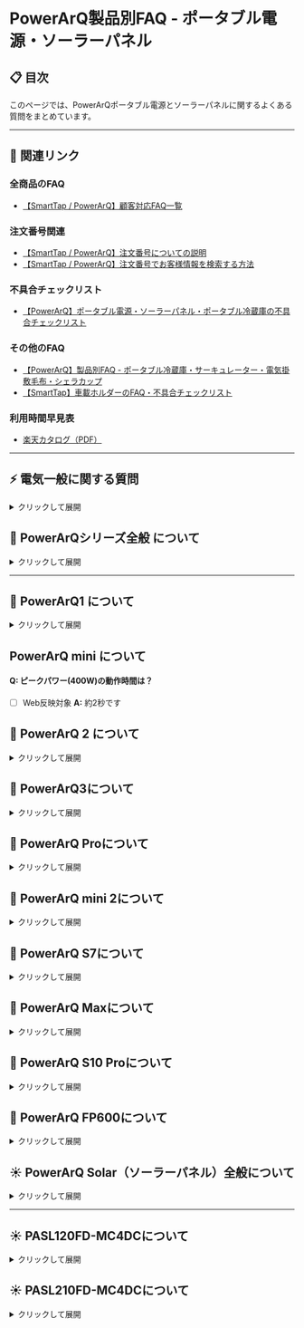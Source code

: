 # PowerArQ製品別FAQ - ポータブル電源・ソーラーパネル

## 📋 目次

このページでは、PowerArQポータブル電源とソーラーパネルに関するよくある質問をまとめています。

---

## 🔗 関連リンク

### 全商品のFAQ
- [【SmartTap / PowerArQ】顧客対応FAQ一覧](https://go.docbase.io/posts/1124345)

### 注文番号関連
- [【SmartTap / PowerArQ】注文番号についての説明](https://go.docbase.io/posts/2289424)
- [【SmartTap / PowerArQ】注文番号でお客様情報を検索する方法](https://go.docbase.io/posts/1930308)

### 不具合チェックリスト
- [【PowerArQ】ポータブル電源・ソーラーパネル・ポータブル冷蔵庫の不具合チェックリスト](https://go.docbase.io/posts/1457506)

### その他のFAQ
- [【PowerArQ】製品別FAQ - ポータブル冷蔵庫・サーキュレーター・電気掛敷毛布・シェラカップ](https://go.docbase.io/posts/2705590)
- [【SmartTap】車載ホルダーのFAQ・不具合チェックリスト](https://go.docbase.io/posts/2705677)

### 利用時間早見表
- [楽天カタログ（PDF）](https://www.rakuten.ne.jp/gold/kashima-tokeiten/powerarq_catalog_compression.pdf)

---
## ⚡ 電気一般に関する質問

<details>
<summary>クリックして展開</summary>

#### Q: ACとDCの意味は？何の略なの？
- [ ] Web反映対象
**A:** ACは**「Alternating Current」**の略で交流、DCは**「Direct Current」**の略で直流のことです。どちらも電流を指す言葉ですが、その流れ方に大きな違いがあります。交流は向きが周期的に変化する電流で、1秒間に変わる回数を周波数と呼んでいます。それに対して、直流は向きが一定でいくら時間が経っても変化しない電流です。家庭用のコンセントから流れる電気は交流で、乾電池やバッテリーから流れる電気は直流です。

#### Q: バッテリーセルフル電圧とは？
- [ ] Web反映対象
**A:** バッテリーセルの満充電時の電圧を指します。

#### Q: PSEマークはどうして本体についていないのか？
- [ ] Web反映対象
**A:** 本体にはPSEマークを表示する必要がないからです。ポータブル電源の定義は、「AC出力がある」バッテリーです。なので、小さい持ち運びできるモバイルバッテリーは本体にPSEが必要ですが「AC出力があるバッテリー=ポータブル電源」はPSEは本体に不要です。▼経済産業省のサイトに記載あります。【https://www.meti.go.jp/policy/consumer/seian/denan/mlb_faq.html】

#### Q: 公称電圧とは？
- [ ] Web反映対象
**A:** 電池を通常の状態で使用した場合の電圧を指します。

#### Q: PBCAボードのPBCAとは？
- [ ] Web反映対象
**A:** 「Printed Circuit Board Assembly」の略になります。

#### Q: インバーターとコンバーターの違いは？
- [ ] Web反映対象
**A:** インバータが直流を交流に変換するのに対して、コンバータは交流を直流に変換します。

#### Q: 50/60Hz対応って？
- [ ] Web反映対象
**A:** 接続機器が60Hz、50/60HZ対応機なら動作可能。50Hzのみに対応している機器は動作しません（古い機器の場合。最近の機器であれば性能は劣るが動作はするものもある）が、最近の家電は概ね50/60Hz対応機となっております。ACアダプタは50Hz/60Hz対応、50Hz地域でも充電可能。

#### Q: 50Hzと60Hzで消費電力に差は出ますか？
- [ ] Web反映対象
**A:** 同じ機器を使用した場合、50Hzのほうが若干消費電力が増える傾向にあります。例えば暖房機の場合50Hzだと1200Wのところ、60Hzだと1150Wになります。

#### Q: SDSとは？
- [x] Web反映対象
**A:** 安全データシートの意を指します。「Safty Data Sheet」の略語です。SDSには、化学品を安全に扱うための情報が記載されています。

#### Q: SDSとMSDSは別物？
- [x] Web反映対象
**A:** 平成24年6月から、MSDSは国際規格で用いられているSDSの呼称になりました。

#### Q: 逆流防止ダイオードとは？
- [ ] Web反映対象
**A:** 逆流防止回路とは 逆流防止回路とは出力端子電圧が入力端子電圧より高い場合に、出力端子から入力端子に向かって電流が流れ込むのを防止する保護回路です。

#### Q: 突入電力の発生しない機器はありますか？
- [x] Web反映対象
**A:** ニクロムヒーターなど一般に抵抗負荷と呼ばれているものは突入電力がありません（突入電力＝1倍）

#### Q: 消費電力300Wの製品は突入電力を考えると動作は難しいですか？
- [ ] Web反映対象
**A:** モーターやコンプレッサー、音響機器などは突入電力が多くある傾向にあるので、それ以外の機器だと突入電力が低いものがあるようです。

#### Q: DC、USB、ACを上限フル使用した場合の動作において問題が考えられるケースはありますか？
- [ ] Web反映対象
**A:** 想定内の行為です。合計300Wの使用にさえ気をつければ問題なく使用できると思います。また、上記でなおかつパススルー給電してる場合に至っても想定内です。

#### Q: 高度数千m級の山岳地帯でも正常動作可能ですか？
- [ ] Web反映対象
**A:** 気圧に対して特に動作条件はありませんが、宇宙空間などの真空状態では、ご使用は難しいと思います。

#### Q: 純正弦波のメリット・デメリットとは？
- [ ] Web反映対象
**A:** 矩形波では動作しない精密機器での使用が可能なことです。デメリットとしては、矩形波のポータブル電源よりも高価になる傾向があります。

#### Q: 製品テストを行なっているのに初期不良が起こるのはなぜ？
- [ ] Web反映対象
**A:** 電化製品のため、一定の割合で何らかの原因により不具合が発生する場合があります。例えば輸送中の振動などで、不具合が発生する場合もあります。

#### Q: 放電深度（DoD）とは？
- [ ] Web反映対象
**A:** 例えば容量1000mAhのバッテリーを700mAhで放電した場合、その放電深度は70％という事になります。鉛蓄電池の場合、放電深度が低い使用方法のほうが寿命が長いということがわかっています。

#### Q: BMSとは？
- [ ] Web反映対象
**A:** Battery Management Systemの略です。大まかにいうとバッテリーを適切に管理するシステムのことです。過電圧保護、セル劣化保護、過電流保護、低電圧保護、短絡保護、温度管理などの制御を行う仕組みのことを指します。

#### Q: 通常パワー、ピークパワー、過負荷保護の違いは？
- [ ] Web反映対象
**A:** 通常パワー＝連続使用が可能な最大電力。　　　　　　　　　　　　　　　　　　　　　　　　　　　　　　　　　ピークパワー＝この値を超えると瞬時にシャットダウンする。　　　　　　　　　　　　　　　　　　　　　　　　　　　過負荷保護＝消費電力がこの値を超えてもすぐにはシャットダウンしないが数秒この値を超えるとシャットダウンされます。
#### Q: 定格容量と定格エネルギーの違いはなんですか？
- [ ] Web反映対象
**A:** 定格容量は、放電容量という意味で、定格エネルギーが取り出せる（蓄えられる）電気の量です。
「定格容量」と「定格エネルギー」は同じです。
定格容量→Wh
定格エネルギー→mAh×V（公称電圧）

>mAhとWhって何？
Whは電力量のことで、mAhは放電容量のことです。
Whは「mAh × V」で計算することができます。
現実の製品では様々な電圧のものがあり、同じmAh(放電容量)でも電圧(V)によってWh(電力量)が変化します。
そのため、容量を比較する際は、Whでご確認いただければ幸いです。なお、商品LPでは他社製品と同じ条件で値を比較したいので、下記のように「電池容量」と「定格容量」という2項目で表示しています。

電力量は、以下の計算式で算出されます。
「ワット時定格量(Wh)＝定格容量(Ah) × 定格電圧(V)」
▼PowerArQ
174,000(mAh) ÷ 1,000(単位変換)× 3.6(V) ＝ 626.4(Wh)

▼PowerArQmini
86,400(mAh) ÷ 1,000(単位変換)× 3.6(V) ＝ 311.04(Wh)

▼PowerArQ2
45,000(mAh) ÷ 1,000(単位変換） × 11.1（V） = 499.5(Wh)

![image.png](https://image.docbase.io/uploads/b6230395-beb0-4afa-8b8e-73be68c0c245.png =WxH)
Q: 「入力」とは？
- [ ] Web反映対象
**A:** PowerArQ本体に電力をいれる事です。ほとんどの場合、充電の事を指します。

#### Q: 「出力」とは？
- [ ] Web反映対象
**A:** PowerArQ本体から電力を外に出すことです。何か機器を接続して電力を出すことなどを指します。

</details>

## 🔋 PowerArQシリーズ全般 について

<details>
<summary>クリックして展開</summary>


#### Q: PowerArQの名前の由来は？
- [ ] Web反映対象
**A:** 【Power】パワー 【arch】円弧→架け橋、虹 【Quality】上質、高品質【Quest】探究、追求

#### Q: PowerArQの外装素材の仕様は？
- [ ] Web反映対象
**A:** プラスチック(合成樹脂)です。

#### Q: 〇〇の機器や家電を使いたいのですが、使えますか？
- [ ] Web反映対象
**A:** 各シリーズの出力W数範囲内であればご利用可能です。つきましては、ご使用予定の機器の消費電力をお客様の方でお調べ頂いて下さい。
[こちらのシート](https://docs.google.com/spreadsheets/d/1L7mt074SHSXqv08RLX7aNyK-K9WjYwdT2S5PIgeZFH4/edit#gid=408216204)で「通常パワー」が確認出来ます。

#### Q: 車のシガーソケットから充電可能ですか？
- [ ] Web反映対象
**A:** 販売している全シリーズで、可能です。ただし、旧仕様PowerArQにはご使用頂くことが出来ません。

#### Q: 付属のシガーソケットは欧州車にも対応していますか？
- [ ] Web反映対象
**A:** PowerArQシリーズ全て対応しています。外車/欧州車などグローバル車からでも充電可能です。

#### Q: USBは2.0ですか？3.0ですか？
- [x] Web反映対象
**A:** USBが定めている3.0の仕様では900mAまでBattery Charging 1.2で1.5Aまでなので、弊社の商品には該当しません。USB PDが2A 5Vに対応しているので、PowerArQのUSBポートはUSB PDに準拠して2A 5Vの出力に対応しているType-Aポートもしくは独自規格で2A 5Vの出力に拡張したType-Aポートのいずれかです。なので「2.0ですか？3.0ですか？」に対しては「USB2.0でも3.0でもなく、USB Type-Aの端子を通して2A 5Vの電力を出力している」という回答になります。

#### Q: 他社製のシガーケーブルを使用しても問題はない？
- [ ] Web反映対象
**A:** 車に差し込む側は基本規格統一なので使用はできますが、PowerArQ側とシガーソケットのプラグ径や流れる電流によりケーブルの太さが変わってくるため、基本製品ごとに専用のケーブルをご使用いただくようにご案内してください。専用ではないケーブルを使用すると、ケーブル径が細く、大きな電流流れ込むとケーブルが発熱する恐れがあるため、メーカーとしては非推奨です。

#### Q: 変圧器を使用しても問題ないか
- [ ] Web反映対象
**A:** 使用したい変圧器が何Vかヒアリングし、計算する。
最大出力：P = V x I
V=変圧器の電圧
電流はI = 各PowerArQの定格消費W数 / 変圧器の電圧 = 最大出力の電流値

#### Q: 車からのACコンセントを介しての充電ができません。
- [ ] Web反映対象
**A:** シガーソケットや家のACコンセントから充電できる場合は不良ではないです。弊社商品PowerArQのACアダプターは、あくまでご家庭用100Vコンセントに向けて作られております。そのため、100Vのコンセントであっても、車の機種によって電流も異なりますので、充電ができないといった誤作動がおきる場合があります。　　　　　　　　　　　　　　　　　　　　　　　　　　　　　　　　　　　　　　　　　　　　　シガーソケットからの充電が直流充電になり充電効率が良いため、シガーソケットから充電をお願い致します。

#### Q: 国外利用可能ですか？海外で使用したいです。
- [ ] Web反映対象
**A:** 国外利用は推奨しておりません。
PowerArQシリーズは国外利用された場合、正規保証対象外となります。
また、飛行機などの運搬に必要な書類の発行なども致しかねます。

#### Q: PowerArQのワイヤレス充電はQi認証してますか？
- [ ] Web反映対象
**A:** シリーズによって異なりますが、基本的にしていません。ただの「ワイヤレス充電」機能です。性能的にもトラブル的にも問題ないので、普通にお使いいただけます。

#### Q: ジャンプスタート機能はありますか？
- [ ] Web反映対象
**A:** PowerArQシリーズは、ジャンプスターター等の機能を搭載しておりません。スタートに非対応となっておりますので、ご了承ください。

#### Q: 付属品を紛失しました。または、お客様都合起因で壊してしまいました。
- [ ] Web反映対象
**A:** PowerArQ公式オンラインストアよりご購入頂けますので、そちらからご購入ください。

#### Q: カバーをつけたいですが、大丈夫ですか？
- [ ] Web反映対象
**A:** PowerArQシリーズは充電時や出力時に熱が発生しますので、カバーをつけると熱が篭る可能性がございます。また、カバーをつけてのご使用は想定されていない製品ですのでおやめ下さい。

#### Q: 保管方法は？
- [ ] Web反映対象
**A:** ・[こちらに記載がある充電量と、動作確認方法をご案内](https://go.docbase.io/posts/2217432#%E5%AE%9A%E6%9C%9F%E7%82%B9%E6%A4%9C%E3%81%A8%E5%8B%95%E4%BD%9C%E7%A2%BA%E8%AA%8D%E6%96%B9%E6%B3%95%E3%81%AB%E3%81%A4%E3%81%84%E3%81%A6%E3%81%AE%E3%81%94%E6%A1%88%E5%86%85)
・湿気を帯びていない、濡れない場所
・各PowerArQに保管可能な温度がありますので[こちらのシート内](https://docs.google.com/spreadsheets/d/1L7mt074SHSXqv08RLX7aNyK-K9WjYwdT2S5PIgeZFH4/edit#gid=2106356814)からご確認ください。

#### Q: PowerArQから発煙した場合、配送は出来るのか？
- [ ] Web反映対象
**A:** 基本的には可能です。
故障した際に数分間発煙する場合があります。発煙から発火に変わる事はありません。そのまま通常通り運送業者へお渡し頂いて問題ありません。
※もし発煙した場合はご使用を停止頂き、点検・修理依頼を行う。
※もし発煙が止まらないなどの場合は発送不可のため、別の対応が必要です。

#### Q: 電磁波発生しますか？
- [ ] Web反映対象
**A:** PowerArQ全シリーズ発生します。どれぐらい発生するかはデータがないのでお答え出来ませんが、スマホの電子波よりは小さいです。
また、ほとんどの電化製品は電磁波が発生します。(例.スマホ、パソコン、電子レンジ、ドライヤーなど)

#### Q: ポータブル電源の出力派形は何ですか？
- [ ] Web反映対象
**A:** 波形には３つあります。
**・正弦波（せいげんは）
・擬似正弦波（ぎじせいげんは）
・矩形波（くけいは）** 

PowerArQの全製品は「正弦波（せいげんは）」となりますので、家庭用コンセントとほぼ同等の綺麗な波形で出力されます。」

#### Q: 修理後、充電時にファンが回転しなくなりました。
- [ ] Web反映対象
**A:** 交換基板の仕様変更によって、充電開始後すぐにはファンが回転せず、内部の温度が一定以上に上がった際に回転をする仕様に変わっております。
これにより出力及びバッテリー容量などに変更はありませんので、ご安心くださいませ。

#### Q: 充電残量（インジケータ）の増え方が不安定です（2メモリから急に4メモリになるなど）
- [ ] Web反映対象
**A:** <span style="color: #2357b5">▼2021/09/28現在の状況(工場からの回答)</span>
「充電1メモリごとに必ず規則的に正確に増えることはなく、誤差が生じる。これは電子部品自体の仕様ですので、変更できません。
ディスプレイの表示はただの目安ですので、表示遅延が発生しやすいです。
単純にいうと、仕様の充電時間以内、満充電できれば、不良ではないと判断できます。

<span style="color: #d61b09">**▼お客様へのご案内方法**</span>
4−5時間以内にフル充電になった場合は不良では無いとお伝え。
理由としては、メイン基板の仕様上の問題であり、誤差が発生してしまうため、修理では改善できません。時間内に充電ができた場合は問題なく使用可能。

（その他のPowerArQシリーズではこれほどの誤差が発生していないことから、今後改善できないか工場と確認中とのことです）

#### Q: ファンはどういった状況で回転しますか？
- [ ] Web反映対象
**A:** AC出力200W以上、DC出力100W以上、内部のヒートシンクの温度が60度以上のときにファンが動作いたします。
（ヒートシンク＝製品内部にある放熱・吸熱を目的とした部品）
[[参考:]PowerArQ 全シリーズ　ファンの動作条件について](https://go.docbase.io/posts/707448#powerarq-%E5%85%A8%E3%82%B7%E3%83%AA%E3%83%BC%E3%82%BA%E3%83%95%E3%82%A1%E3%83%B3%E3%81%AE%E5%8B%95%E4%BD%9C%E6%9D%A1%E4%BB%B6%E3%81%AB%E3%81%A4%E3%81%84%E3%81%A6)


#### Q: ACコンセントからの充電時、ファンの音が大きいですが小さくできませんか？
- [ ] Web反映対象
**A:** 小さくすることはできません。
急速充電じゃなくて普通充電でも音はそこまで変わりません。

#### Q: シガーソケットにケーブルを接続すると電源がON/OFFになる。
- [ ] Web反映対象
**A:** 2023/09/28時点
仕様です。
プラスチック製で力を入れて強く押すと、内部基盤のボタンを押してしまうことがあります。ソケット部分を指で押すのみでON/OFFが反応する場合は、仕様範囲を超えているため交換のご案内をする。動画など送っていただいて、不具合状況はこちらで判断する。

#### Q: 想定使用可能時間が大きく変動するが異常なのか？
- [ ] Web反映対象
**A:** 工場へ確認したところ、考えられる事は２つ。
①100W以下の消費電力である事
②消費W数が不安定な製品
例：電気毛布、電熱ベスト、ポータブル冷蔵庫など

理由として、
例えば冷蔵庫の場合、設定温度に到達すると冷却とやめ保冷に切り替わります。
そのため、冷却している時より消費電力が低くなるため、一定の消費電力を使っていません。

表示された出力W数があんまり変動してない理由としては、出力W数の表示に対して大きな変動させない仕様であるため。

上記２点に当てはまらない製品と一度繋げていただき動作確認をお願いいたします。

#### Q: 液晶表示の信用性は？
- [ ] Web反映対象
**A:** 推測値なので、正確性は±10%程度です。

#### Q: 防水・防塵は対応していますか？
- [ ] Web反映対象
**A:** モデルによります。詳細は商品ページを参照

#### Q: 各種オプション品のケーブル類は防水・耐火性能を搭載していますか？
- [ ] Web反映対象
**A:** 防水・耐火性能は有しておりません

#### Q: ACアダプタの表面温度が75度を超えた場合どうなりますか？
- [ ] Web反映対象
**A:** 基本的に超えることはない設計ですが、異常高温の場合は内部部品の破損などが考えられます。

#### Q: STSL300ケーブルを持ち運びするケースは販売予定ありますか？
- [ ] Web反映対象
**A:** 現在予定はありません。

#### Q: 修理の間、代替品を貸して欲しい
- [ ] Web反映対象
**A:** 用意がないため出来ません。


#### Q: 24V車からでも充電可能ですか？
- [ ] Web反映対象
**A:** 可能です。PowerArQシリーズは全て入力電圧24Vに対応しています。


#### Q: 耐久性・耐振性は？
- [ ] Web反映対象
**A:** バッテリーを振動機器に固定され、正弦波で7Hz〜200Hzの範囲で、振動させます。15分テスト。バッテリーセルを振動機器に固定され、振動テスト。振動サンプルセルの極性垂直にする三つの方向から振動テストさせました。12回ずつ合計3時間続きました。▼テスト結果：サンプルは液漏れなし、排気無し、分解無し、ひび割れ無しという結論で、全ての項目合格です。

#### Q: 子供にしか聞こえないキーンというようなモスキート音が聞こえる。
- [ ] Web反映対象
**A:** ポータブル電源の仕組み上現在の技術では完全に取り除くことが難しいので、ご対応が難しい状況です。


#### Q: ![1202880323557567.tdngwvvoreulkog8uy94\_height640 (2).jpg](https://image.docbase.io/uploads/ef5becf0-55b0-4858-9bf4-4c819f1b3dc5.jpg =WxH)ACコンセントの下に穴がありますが、3ピンコンセントは使用できますか？
- [ ] Web反映対象
**A:** こちらの穴は、弊社では3ピンを使用するための穴として設計していないので使用不可です。
穴がある理由として、外装カバーがヨーロッパ、アメリカ、日本など各国で通用されているため、3ピンの設計をしています。

#### Q: 心臓のペースメーカーに影響を及ぼす可能性がありますか？
- [ ] Web反映対象
**A:** ポータブル電源は電磁波が発生しますので、心臓ペースメーカーにどれぐらい影響を及ぼすか不明ですが、念の為、使用しない方が良いと思われます。
他社では「5ｍ程距離を取れば〜」等と記載もありますが、弊社では「利用しない」と案内します。


#### Q: 東日本エリアでも使用可能ですか？
- [ ] Web反映対象
**A:** 可能です。家庭用コンセントからの充電は付属のACアダプタが電圧変換します。
また、PowerArQに接続する機器が、PowerArQ側の周波数に対応していれば使用可能です。


#### Q: 飛行機で運搬できますか？
- [ ] Web反映対象
**A:** 飛行機での運搬は原則不可です。
また、運搬に必要な書類の発行なども致しかねます。


#### Q: パンフレットが欲しいです
- [ ] Web反映対象
**A:** メール希望の場合：データがあれば対応可能 
郵送希望の場合：在庫があれば対応可能

#### Q: カタログがほしいです。
- [ ] Web反映対象
**A:** 公式オンラインストアの[正規販売店に関して](https://sm-tap.com/sales/)からカタログをダウンロード出来ますので、こちらをご案内して下さい。
お客様のメールアドレスが分かる場合は、こちらでダウンロードして添付してあげてもOKです。

#### Q: 実機を店頭で確認出来ますか？
- [ ] Web反映対象
**A:** モックであれば、一部の正規販売店で確認可能。(https://sm-tap.com/store/)


#### Q: パススルー充電できますか？
- [ ] Web反映対象
**A:** 昔はバッテリーに負荷がかかるため、長期の利用を希望される際はおすすめしないことを案内していましたが、そんなに負荷がかからないことが判明したので、2022年12からは全然使って大丈夫ですよーの案内に切り替えました。

該当タスク：https://app.asana.com/0/1117640318697667/1203592064413901/f<span style="color: #8b939c">

パススルー充電＝ポータブル電源を充電しながら出力すること。</span>

#### Q: 船の上や、海場での使用は可能ですか？
- [ ] Web反映対象
**A:** 水に濡らすといけない為、海などでの使用は適しません。長期間、潮風に吹かれると水分が蒸発して製品の内部に塩が蓄積されてしまうので故障する可能性もあります。たまに使用する程でしたら良いですが、据え置きや長期間の保管は適さず推奨致しかねます。

#### Q: 修理品を発送したいのですが、品名の所はなんと記載すればいいですか？
- [ ] Web反映対象
**A:** リチウムイオン電池、無停電電源装置とご記載くださいとご案内。

#### Q: それぞれのPowerArQシリーズのACアダプターを、別のPowerArQシリーズで使用できますか
- [ ] Web反映対象
**A:** 商品ごとにACアダプターの仕様が異なりますので、推奨はしておりません。

#### Q: タコ足コンセントや、延長コンセントは使えますか？
- [ ] Web反映対象
**A:** はい、AC出力の消費電力の範囲であれば、ご使用可能です。

#### Q: バッテリーの寿命ってどのくらいですか？
- [ ] Web反映対象
**A:** [リンク](https://go.docbase.io/posts/1845125#%E3%83%90%E3%83%83%E3%83%86%E3%83%AA%E3%83%BC%E3%81%AE%E5%AF%BF%E5%91%BD%E3%81%A3%E3%81%A6%E3%81%A9%E3%82%8C%E3%81%90%E3%82%89%E3%81%84)

#### Q: なぜバッテリーを0で放置するとダメになるんですか？
- [ ] Web反映対象
**A:** バッテリーを0％のまま放置すると「過放電」と呼ばれる、バッテリー容量が0％からさらにエネルギーを取り出そうと放電してしまう状態となります。いわゆる「バッテリー上がり」の状態です。リチウムイオン電池には自己放電という特性があり、何もしていない状態でもバッテリーが徐々に減っていきます。

#### Q: バッテリー残量表示不具合について
- [ ] Web反映対象
**A:** [リンク](https://go.docbase.io/posts/1845125#powerarq%E3%81%AE%E3%83%90%E3%83%83%E3%83%86%E3%83%AA%E3%83%BC%E6%AE%8B%E9%87%8F%E8%A1%A8%E7%A4%BA%E4%B8%8D%E5%85%B7%E5%90%88%E3%81%AB%E3%81%A4%E3%81%84%E3%81%A6)


#### Q: 製品を横、または逆さまに置いて保管して大丈夫ですか。
- [ ] Web反映対象
**A:** 製造上、縦に置いてご使用頂く製品になりますので、逆さまにして保管することは推奨しておりません。また予期せぬ事故や故障の原因ともなりますので、本製品を使用中、または保管中に、横、または逆さまに置かないでください。

#### Q: 中古品のコンディションはどの様に決まっているのですか？
- [ ] Web反映対象
**A:** [リンク](https://go.docbase.io/posts/2048488)

#### Q: 中古品のコンディションをさらに詳しく教えてくれませんか？
- [ ] Web反映対象
**A:** ▼以下のように回答
「別倉庫にて管理をしているため、カスタマーサポート側での確認は出来かねます。コンディションについては商品ページに記載がある通りですので、恐れ入りますがそちらをご参考くださいませ」

#### Q: 有償修理の場合、いくらかかりますか？
- [ ] Web反映対象
**A:** 症状をお伺いし、該当の項目の修理費+点検料を目安としてお伝えください。（不明な場合、長山さんに確認）往復送料もお客様ご負担となります。

<mark>点検・修理等については[こちら](https://go.docbase.io/posts/1926951)を参照。</mark>

#### Q: 車から充電する場合、走行中でなくてもガソリンは消費しますか？
- [ ] Web反映対象
**A:** 停車中はバッテリーからの給電なので、ガソリンは消費しません

#### Q: 本体修理の際は付属品も送った方がいいですか？
- [ ] Web反映対象
**A:** 原則必要。できるだけ全てお送り下さい。
例えば、ACアダプターなどを事情があって送れない場合もACアダプターが原因の可能性もあるのでお送り頂いた方がスムーズに対応できます。

#### Q: ヨドバシでお金を払って保証期間を延長してもらいました。ちゃんと適応されていますか？
- [ ] Web反映対象
**A:** ヨドバシでの延長保証はヨドバシで行われている保証のため、弊社の保証サービスとは異なります。
そのため、ヨドバシで延長された保証内容については、購入されたヨドバシの店舗にお問い合わせください。

#### Q: 郵便局での返送で、内容物を「ポータブル電源」と書き込んだら、危険物扱いと言われた場合、内容物をなんて書けばいいのか
- [ ] Web反映対象
**A:** 内容物を「無停電電源装置(リチウムイオン)」と記入すればスムーズに受理されます。

#### Q: 廃棄する場合はどうしたらいいですか？
- [ ] Web反映対象
**A:** 廃棄処分されたい製品によってご案内内容が異なります。
【ポータブル電源】
・指定の団体へ依頼いただくか、弊社にて下取りに出す。
※PowerArQ３のバッテリー単体も含む
<mark>※一般社団法人 ポータブル蓄電池リサイクル協会
電話番号：03-6411-7450
FAX番号：03-3700-1003
メールアドレス：pbra-info@pbra.jp</mark>

【車載冷蔵庫】
郵便局にて「リサイクル券」を購入し廃棄いただくか、回収連絡をするか、買い替えを行ってもらう。

【モバイルバッテリー】
JBRCの回収ボックスを案内する

【その他】
 サーキュレーター、ネッククーラーは各自治体で確認依頼する

#### Q: 使えるはずの定格エネルギーをまだ使っていない所でバッテリー残量が0になってしまう。
- [ ] Web反映対象
**A:** [電気一般に関する質問](https://go.docbase.io/posts/707448#%E9%9B%BB%E6%B0%97%E4%B8%80%E8%88%AC%E3%81%AB%E9%96%A2%E3%81%99%E3%82%8B%E8%B3%AA%E5%95%8F)の「質問：放電深度（DoD）も考慮して、実質使える電力の計算方法」の通り、計算してみて、正常の範囲か確認する。


#### Q: PowerArQ本体への充電時間はどれくらいですか？
- [ ] Web反映対象
**A:** ACアダプターからの充電時間でしたら、 [こちらの比較表](https://sm-tap.com/pages/comparison/)に、PowerArQの種類ごとに記載されています。

#### Q: 修理期間はどのくらいかかりますか？
- [ ] Web反映対象
**A:** **無償修理の場合**：
不具合品が弊社に届いてから約1週間ほどで、返送手続きを行います。
**有償修理の場合**：不具合品が弊社に届き、修理費用のお見積もりを行いお客様にご連絡した後、お振込の確認がとれてから約1週間ほどで、返送手続きを行います。
（どちらも繁忙期によってはもう少し期間が掛かります）

#### Q: DCのサイズが知りたい
- [ ] Web反映対象
**A:** サイズ：外径7.9mm　内径5.5mm　内心0.9mm
※DC7909や、8.0mmとも言います。

#### Q: 長期の車中泊で使いたいのですが、ずっとシガーケーブル で充電をしていても車のバッテリーの負担にはなりませんか？
- [ ] Web反映対象
**A:** 車側のバッテリーに特別に負荷はかかりませんのでご安心ください。

#### Q: 【修理後】使い方の何がいけなかったんでしょうか。使い方のアドバイスがほしいです。
- [ ] Web反映対象
**A:** 修理内容にもよるが、基本的には下記テンプレ内容で問題なし。
<span style="font-size:80%;"><span style="color:#d70910;">※案内する前に必ずこの内容で問題ないか長山さんに確認する</span></span>
 [【修理後の保管方法のアドバイス】](https://go.docbase.io/posts/1634150#%E4%BF%AE%E7%90%86%E5%BE%8C%E3%81%AE%E4%BF%9D%E7%AE%A1%E6%96%B9%E6%B3%95%E3%81%AE%E3%82%A2%E3%83%89%E3%83%90%E3%82%A4%E3%82%B9)

#### Q: 使用していないのにポータブル電源の消費が早く感じる。
- [ ] Web反映対象
**A:** 以下内容をヒアリングしましょう。
・何％自然放電しているのか
・各出力ボタンがONになっていないか
・ECOモード機能搭載のシリーズをご利用の場合、ECOモードにてご利用か
・「DISPLAY」ボタンがあるシリーズはディスプレイ再起動を実施する
・残量を0％まで使い切り100％まで充電しなおすレ
例）繋げている家電製品が動作停止するまで使い切る

以上の内容をヒアリングし改善がない場合は異常なのかをエマさん・長山さんにエスカレし確認する。

#### Q: ACポートの抜き差しが固い
- [ ] Web反映対象
**A:** 抜き差しが固い場合があり、仕様となります。また接続する家電によってプラグの肉厚が異なるため、家電によっては抜き差しがスムーズな物もあると思います。 抜き差しを繰り返すにつれ緩くなるため、ご様子をみていただくよう案内をしてください。

#### Q: ポータブル電源の充電方式はなんですか？
- [ ] Web反映対象
**A:** CCCV方式です。
100％近くになると充電スピードが緩やかになるのは、このCCCV方式が採用されているからです。
この充電方法を用いることで、バッテリーの「安全性の向上」「高寿命化」がされます。

#### Q: 低温保管はダメ？
- [ ] Web反映対象
**A:** 低音保管は、放電する時に電池の100％まで放電できない可能性があります。具体的な温度や時間に対するデータはありませんが、低温保管について尋ねられた際は、「バッテリーの劣化につながる」ことを案内してください。

#### Q: 注ぎ足し充電は問題ではないのか？
- [ ] Web反映対象
**A:** 残量0％で充電をしていただいても、使った分注ぎ足していただいても、どちらでも大差はございません。PowerArQのポータブル電源には、BMS（バッテリーマネジメントシステム）が搭載されているので、どちらの充電方法でもバッテリーが著しく劣化する事はありません。


#### Q: 内臓セルのうち1つがダメになったとき、エラーが表示されたり動作が停止して何かしら検出することは可能か？
- [ ] Web反映対象
**A:** 製品を分解しないと、検出できません。製品を分解し、電池を取り出して、3S(3個並列タイプ)の電池の電圧を測ると、検出できます。3S電池の電圧が3.0~4.2Vの間になかったら、壊れる可能性があります。それで、3つの電池をバラバラにして、各電池の電圧を測ると、壊れた電池を検出できます。

#### Q: 安全面については設計時にどのような配慮がされてますか？
- [ ] Web反映対象
**A:** 高温保護、低温保護、定電圧保護、過電圧保護、過電流保護、過負荷保護などの保護機能が搭載しております。それぞれの発生条件と解消条件は説明書の「エラー詳細」のところに記載しております。


#### Q: 使っていないのに、バッテリー残量が100％から97％まで下がる。
- [ ] Web反映対象
**A:** ディスプレイの消費電力は7W〜8Wです。そのため、3〜4時間で3％くらい減る事は仕様となり正常でございます。

#### Q: 急速充電をするとバッテリーの劣化は早まるか？
- [ ] Web反映対象
**A:** ほんの少しだけ早まりますが、ほぼ影響がない程度です。

#### Q: 操作音を消すとアラーム音も停止しますか？
- [ ] Web反映対象
**A:** 停止します。

#### Q: EPSとパススルー充電は何が違いますか？
- [ ] Web反映対象
**A:** 充電しながら出力をする時の電気が通る順番が違います。
また、EPSはAC出力のみ対応です。
DCはパススルー充電になります。

EPS：**充電器⇨出力デバイス（バッテリを介さない）
**パススルー：**充電器⇨バッテリー⇨出力デバイス

**EPSのメリット：
・バッテリーを介さないのでパススルーよりバッテリー寿命が伸びます。

#### Q: EPS機能が搭載されているなら停電時に出力は停止しないですか？
- [ ] Web反映対象
**A:** 0.03秒ほど停止してバッテリーからの出力に切り替えられます。なので、PCや医療機器などの精密機器では対応できないかもしれません。

#### Q: 充電品しながらECOモードや周波数や諸々の設定変更はできますか？
- [ ] Web反映対象
**A:** できません。設定の変更がしたい時は充電をやめてから行なってください。

#### Q: 入力ポートのカバーがカチカチ音がするのは仕様ですか？
- [ ] Web反映対象
**A:** 仕様です。音はなってしまいます。

#### Q: なぜ本体に角PSEがないですか？
- [ ] Web反映対象
**A:** 経済産業省の特定電気用品（116品目）により、直流電源装置（交流電源装置と兼用のものを含み、定格容量が1kVA以下のものに限り）角PSEが必要です。当該製品に双方向インバーターを搭載し、交流電源装置と兼用のものとなりますが、定格容量が1kVA以上（出力1600W）なので、角PSEが必要ではありません。

#### 
#### Q: PowerArQ 全シリーズ　シガーソケットの出力最大電力(瞬間)について
- [ ] Web反映対象
**A:** 


| 製品名 | 最大電力(シガーソケット部) | 
| --- | --- | 
| PowerArQ | 最大電流(A)/電圧(V)：約13A/12V<br>最大電力：約156W | 
| PowerArQPro | 最大電流(A)/電圧(V)：約11A/12V<br>最大電力：約132W | 
| PowerArQmini | 最大電流(A)/電圧(V)：約15A/12V<br>最大電力：約180W | 
| PowerArQ2, mini2, PowerArQ3 | 最大電流(A)/電圧(V)：約13.5A/12V<br>最大電力：約162W | 
| PowerArQ S10 Pro | 最大電流(A)/電圧(V)：約10A/14.4V<br>最大電力：約144W |

#### Q: PowerArQ 全シリーズ　ファンの動作条件について
- [ ] Web反映対象
**A:** 


| 製品名 | ファンの動作条件 | 
| --- | --- | 
| PowerArQ, PowerArQ mini, PowerArQ Pro, PowerArQ mini2 | ・内部温度が45度以上 | 
| PowerArQ2 | ・内部温度が50度以上<br>・出力70W以上 | 
| PowerArQ3 | ・AC出力200W以上<br>・DC出力100W以上<br>・温度が60℃以上 | 
| PowerArQ MAX | ・AC出力1000W以上<br>・DC出力150W以上<br>・内部のヒートシンクの温度が50℃以上 |
| PowerArQ S10 Pro | ・AC出力50W以上<br>・DC出力50W以上<br>・AC、DC同時出力50W以上<br>・内部のヒートシンクの温度が45℃以上 |
| PowerArQ S7 | ・AC出力300W以上<br>・DC出力95W以上<br>・入力90W以上<br>・エラー「TEMP」が表示された時<br>※S7は内部温度での自動動作はありません。|

▼PowerArQ2に関しては以下もご覧ください。
[PowerArQ2 仕様変更記録](https://go.docbase.io/posts/664151#powerarq-2)

#### Q: PowerArQ 全シリーズ　出力のW数の表示について
- [ ] Web反映対象
**A:** 


| 製品名 | AC出力のW数　表示の仕様 | 
| --- | --- | 
| PowerArQ, PowerArQ mini, PowerArQ Pro | DC出力：±5W<br>AC出力：±20W(10w以下の場合0~10Wと表示される場合がある) | 
| PowerArQ2, PowerArQ3, PowerArQmini2 | DC出力：±5W<br>AC出力：±20W(10W以下の場合0Wと表示される)<br><br>▼Max<br>DC出力：±5W<br>AC出力：±30W(20W以下の場合0Wと表示される) | 
| PowerArQ S7 | ワイヤレス：±3W<br>AC：±30W<br>DC：±6W<br><span style="color:#d70910;">※S7のみ、ワイヤレス別</span> |
| PowerArQ Max | AC：±30W<br>DC：±10W | 
| PowerArQ S10 Pro | AC出力：±5%(出力約20W以下、0W表示可能)<br>USBA：±2W(出力約2W以下、0W表示可能)<br>USBC/シガー：±5W(出力約5W以下、0W表示可能) | 

※出力0Wと表示されていても、接続機器への給電が止まっていなければ仕様です。

#### Q: PowerArQ 全シリーズ　自動で出力が停止する条件
- [ ] Web反映対象
**A:** 基本的には「PowerArQ、PowerArQ mini、PowerArQ pro、PowerArQ3」は手動電源オフモードの時は<span style="color: #afb5bb">（PowerArQ3はECOモードという名前）</span>手動で出力を停止しないと出力は停止しません。
「PowerArQ2、PowerArQ mini2」も機器を接続して出力状態の時は、手動で出力を停止しないと出力は停止しません。

ですが、手動電源OFFモードでも出力W数が小さい場合、PowerArQが「出力している」と認識せず、自動で出力状態をOFFにしてしまいます。（出力状態にしていても、機器を接続して出力されていなければ、一定の時間が経過すると出力が停止します。）

#### Q: ▼各PowerArQシリーズ 自動で出力が停止する条件
- [ ] Web反映対象
**A:** 


|  | AC出力 | USB出力 | DC出力 | 自動で停止する時間 |
| --- | --- | --- | --- | --- |
| PowerArQ（Hモード） | 10W以下 | 約140mA以下（電圧５Vで計算すると、約0.7W） | 10W以下 | 約6~12時間 |
| PowerArQ mini（Hモード） | 10W以下 | 約140mA以下（電圧５Vで計算すると、約0.7W） | 10W以下 | 約3時間 |
| PowerArQ pro（Hモード） | 10W以下 | 約140mA以下（電圧５Vで計算すると、約0.7W） | 10W以下 | 約12時間 |
| PowerArQ2 | 制限なし | 制限なし | 制限なし | 制限なしのため、出力は止まらない |
| PowerArQ mini2 | 制限なし | 制限なし | 制限なし | 制限なしのため、出力は止まらない |
| PowerArQ3（ECOモード） | 30W以下 | 5W以下 | 5W以下 | 約4時間 |
| PowerArQ3（Hモード） | 制限なし | 制限なし | 制限なし | 制限なしのため、出力は止まらない |
| PowerArQ Max（ECOモード） | 30W以下 | 制限なし | 制限なし | 約4時間 |
| PowerArQ Max（Hモード） | 制限なし | 制限なし | 制限なし | 制限なしのため、出力は止まらない |
| PowerArQ S7（ECOモード） | AC出力10W以下 | 制限なし | 制限なし | 約4時間 |
| PowerArQ S10 Pro（ECOモード） | 50W以下で2時間経過するとOFFになる | USB Type-A：出力1W以下で2時間経過するとOFFになる<br>USB Type-C：出力2W以下で2時間経過するとOFFになる | 5W以下で12時間経過するとOFFになる | それぞれの欄に記載 |
| PowerArQ S10 Pro（Hモード） | 制限なし | 制限なし | 制限なし | 制限なしのため、出力は止まらない |

#### Q: ▼各PowerArQシリーズ　ACアダプターのランプの色
- [ ] Web反映対象
**A:** 


| 製品名 | ACアダプターのランプの色 |
| --- | --- |
| PowerArQ626Wh Mk1 | <span style="color: #00CC00">緑点灯</span> |
| PowerArQ626Wh Mk2(旧、新含め) | <span style="color: red">赤点灯</span> |
| PowerArQ626Wh Mk3 | <span style="color: red">赤点灯</span> |
| PowerArQ mini Mk1 | <span style="color: #00CC00">緑点灯</span> |
| PowerArQ mini Mk2 | <span style="color: red">赤点灯</span> |
| PowerArQ2 | <span style="color: red">赤点灯</span> |
| PowerArQ pro | <span style="color: red">赤点灯</span> |
| PowerArQ mini 2 | <span style="color: red">赤点灯</span> |
| PowerArQ3 | <span style="color: red">赤点灯</span> |
| PowerArQ S7 | <span style="color: red">赤点灯</span> |
| PowerArQ MAX | <span style="color: red">赤点灯</span> |
</details>


---



## 🔋 PowerArQ1 について

<details>
<summary>クリックして展開</summary>

#### Q: 故障しました。保証期間が切れているので有償修理費用の見積もりを頂けますか？
- [ ] Web反映対象
**A:** PowerArQ1はロットナンバー によって修理費用が変わります。修理費用をご案内する前にお客様にロットナンバーを確認してください。
HTST017含めそれ以前、ロットナンバー 記載なしの場合は以下のDocBaseを確認して修理費用をご案内する。
https://go.docbase.io/posts/2074202


#### Q: 満充電後のACアダプターと本体のランプはどうなる？
- [ ] Web反映対象
**A:** 満充電後、ACアダプターは「スタンバイ中」＝緑ランプ
本体側は、赤点滅→赤点灯になる。

#### Q: PowerArQ 1 outputのサイズは？
- [ ] Web反映対象
**A:** PowerArQ DC12V: DC6514→DC 6.5mmのオスピン径は1.4mm

※PowerArQ 1に関してはΔ式ストアの「変換プラグ＆コード８点セット」が利用可能。

#### Q: PowerArQ 1の場合、どのソーラーパネルを使うと良いのか。
- [ ] Web反映対象
**A:** PowerArQ 1のINPUT出来るW数に対し、210Wのソーラーパネルではオーバースペックとなる為、今後ポータブル電源を新調する予定がなければ、120Wのソーラーパネルで大丈夫。

360W（±50W）以上、430W（±50W）未満：約30秒間動作
430W（±50W）以上、510W（±50W）未満：約10秒間動作
510W（±50W）以上、600W未満：約2秒間動作

※「±」は誤差を表しています。

#### Q: PowerArQ1　検査・修理プログラム　交換プログラムを見たのですがどうすればいいですか？
- [ ] Web反映対象
**A:** ロットナンバーを確認し（「HTST20」の製品のみ）、無償で交換対応する。https://sm-tap.com/powerarq1-htst020-program/

#### Q: PowerArQ 626Wh過負荷能力は？
- [ ] Web反映対象
**A:** [PowerArQ Q&Aページの記載内容を確認する必要があります]再試行Claudeは間違えることがあります。回答内容を必ずご確認ください。リサーチ Opus 4

</details>

## PowerArQ mini について

#### Q: ピークパワー(400W)の動作時間は？
- [ ] Web反映対象
**A:** 約2秒です

## 🔋 PowerArQ 2 について

<details>
<summary>クリックして展開</summary>

#### Q: 内蔵セルのうち1つがダメになったとき、エラーが表示されたり動作が停止して何かしら検出することは可能か？
- [ ] Web反映対象
**A:** 製品を分解しないと、検出できません。製品を分解し、電池を取り出して、3S(3個並列タイプ)の電池の電圧を検査すれば、検出できます。3S電池の電圧が3.0~4.2Vの間になかったら、壊れる可能性があります。それで、3つの電池をバラバラにして、各電池の電圧を測ると、壊れた電池を検出できます。

#### Q: 安全面については設計時にどのような配慮がされてますか？
- [ ] Web反映対象
**A:** 高温保護、低温保護、定電圧保護、過電圧保護、過電流保護、過負荷保護などの保護機能が搭載しております。それぞれの発生条件と解消条件は説明書の「エラー詳細」のところに記載しております。

#### Q: STSL300がないと満充電できないのは何故？
- [ ] Web反映対象
**A:** ▼車のシガーソケットの電圧について：12Vといっても実際には12V固定ではなく変動し、12V以上になる事があるようです。この場合、電圧の変動はPowerArQ2の残容量に左右されれ、60%未満だと充電されるようです。▼PowerArQ2の入力電圧について：14-40Vですが、バッテリー残量が60%を超えると、シガーソケットの電圧が14V以下に下がり、充電ができなくなるようです。▼結論：このことからSTSL300は、車の電圧を常に25.2V前後まで昇圧する機能がついているので、安定して(満充電までの)充電が可能になります。（ただし、2020年12月現在に流通しているロットでは改善されており、STSL300がなくても満充電する仕様になります）
▼更新（2021/06/02）STSL300を使用しての充電ですが、初期モデルはSTSL300を使用しないとシガーソケット（12V）からの充電に対して60%までの充電しかできなかったのですが、POST004のモデルはSTSL300を使用してもカースタンドでの充電ができません。STSL300の役割として電圧変換（PowerArQに最適な入力電圧25.2V）を行います。

#### Q: E28とE31について入力電流とはどういう意味ですか？
- [ ] Web反映対象
**A:** 逆流という意味でございます。出力用の端子を入力用に間違えて繋げると、電流がマイナスと認識されます。

#### Q: INPUTのDC外径と内径について知りたいです。
- [ ] Web反映対象
**A:** 外径7.9mm　内径5.5mm　内心0.9mmです。

#### Q: 修理後、充電時にファンが回転しなくなりました。
- [ ] Web反映対象
**A:** 交換基板の仕様変更によって、充電開始後すぐにはファンが回転せず、内部の温度が一定以上に上がった際に回転をする仕様に変わっております。
これにより出力時のバッテリー容量などに変更はありませんので、ご安心ください。

#### Q: 電源が勝手にオフになりますが、どのタイミングで電源が自動でオフになりますか？
- [ ] Web反映対象
**A:** PowerArQ2の電源のみがONのとき、自動でOFFになります。AC,DCが出力状態の時は自動で電源がオフになりません。

内部の熱を逃すためファンが回るので、仕様でございます。
音について

#### Q: PowerArQ2のファンの音は正常ですか？
- [ ] Web反映対象
**A:** Q1.充電してるだけなのにファンが回転している
→ロットナンバー POST003、004、005、006、007、008は充電時にファンが回転します。

Q2.何も接続していないのにファンが回転している
→内部温度が50度を超えている可能性。回転動作としては仕様。

テストは行っていませんが、多少水が掛かっても問題はないです。

#### Q: PowerArQ2収納バックについて、防水性能はあるのでしょうか
- [ ] Web反映対象
**A:** テストは行っていませんが、多少水が掛かっても問題はないです。

#### Q: PowerArQ 2のDC12Voutputのサイズは？
- [ ] Web反映対象
**A:** PowerArQ2 DC12V: DC5521→DC 5.5mmのオスピン径は2.1mm



</details>

## 🔋 PowerArQ3について

<details>
<summary>クリックして展開</summary>


#### Q: 接続機器をAC出力に挿す前(未接続時)からE37のエラーコードが表示され、AC出力を利用することができません。（電源をオンオフにしても解消されません。）USB-Cの端子が使えません。
- [ ] Web反映対象
**A:** PowerArQ3本体内部のバッテリーが恐らく奥まで挿入されていない可能性があるので、1度バッテリーを取り外して再度奥まで挿入して頂き改善するか確認するようにご案内。

改善しない場合は、修理の案内でお願いします。

#### Q: 車載冷蔵庫(ICEBERG)のシガーケーブルがPowerArQ3のシガーソケットに合いません。すっぽ抜けます。仕様ですか。
- [ ] Web反映対象
**A:** 奥まで挿して頂き、通電するのであれば、仕様の範囲内です。PowerArQ3のシガーソケットはICEBERGのシガーケーブルの方がやや少し小さい規格なので多少ぐらぐらするのは仕様です。

触らずに抜けてしまう場合は、製品不具合の可能性があるので修理案内をして下さい。

#### Q: 付属のMC4ケーブルに防水パッキンがついていません。（垂れ下がっている金色のリング）
- [ ] Web反映対象
**A:** PowerArQ3付属のMC4ケーブルには防水パッキンありとなしがありますがどちらも問題なく使えます。防水効果に影響はありません。

#### Q: 充電機から単体バッテリーへ充電は可能ですか？必要条件などありますか？
- [ ] Web反映対象
**A:** 家庭用コンセントと同様のイメージで、条件などはないため、充電可能でございます。
PowerArQ3に付属するACアダプターを使用すれば、
充電機からバッテリー単体へ充電出来ます。

#### Q: 単体バッテリーに充電できているかの確認方法は？
- [ ] Web反映対象
**A:** 単体バッテリーのランプの点滅が、4つ全て点灯になりましたら満充電になっています。

#### Q: PowerArQ3のType-CはOFFの状態から接続した際に、自動で入出力がONになりますが、正常ですか？
- [ ] Web反映対象
**A:** PowerArQ3のType-CはOFFの状態から接続した際に、自動で入出力がONになりますが、正常でございますので、ご安心ください。

※最新の説明書のp111に記載があります。
公式ストアの取扱説明書からでもご確認いただけます。
https://sm-tap.com/instructions/

#### Q: USB Type-Cのみ、DC出力ボタンOFFでも入出力が可能になっていますが、正常ですか？
- [ ] Web反映対象
**A:** SmartTap PowerArQ 3の
USB Type-Cによる充電

USB Type-C端子は入力にも対応しているため、USB Type-Cケーブル(別売)を使用することにより本製品を充電することができます。
尚、入力/出力の切り替えは自動判別するため、USB Type-Cケーブルを接続するだけで充電が可能です。またACアダプターと併用することで、より短時間で充電できます。

#### Q: エラー：E36で利用いただけない冷蔵庫
- [ ] Web反映対象
**A:** エラー：E36（過負荷によるインバータ出力停止）が発生する冷蔵庫がある。

【症状が確認できるメーカーと型番】
・シャープ製冷蔵庫SJ-23TH-C
・AQUA製ノンフロン冷凍冷蔵庫AQR-261B(S)
・シャープ製冷蔵庫SJ-23TH-C
・三菱電機製冷蔵庫MR-P15W-B

#### Q: ディスプレイにある電波マークはなんですか？
- [ ] Web反映対象
**A:** DCをONにすると表示されます。「ワイヤレス充電」が可能という意味です。

#### Q: ディスプレイ画面の中の下の方にある傷
- [ ] Web反映対象
**A:** ▼ディスプレイ画面の中の下の方にある傷
[画像参照]

#### Q: 本体底面のシリアルナンバーについて
- [ ] Web反映対象
**A:** [本体底面のシリアルナンバーについて]

#### Q: 交換電池も満充電のままで放置すると劣化しますか。
- [ ] Web反映対象
**A:** 劣化はしません。
▼バッテリー単体での保管方法
PowerArQ3本体から取り外した状態で満充電で保管し、3ヶ月ごとに充電と本体に取り付けて動作点検してください。

▼本体に取り付けた場合
保管方法：保管時のバッテリー残量が0%にならないように、3ヶ月に1度動作点検。

#### Q: バッテリーを本体から外した状態で保管すれば、自己放電はある程度防げますか？
- [ ] Web反映対象
**A:** PowerArQ3に入れたままの状態と比べると、バッテリーを本体から外した状態で保管すれば、放電はある程度防げます。
その際の保管に関する具体的なデータはありません。

#### Q: バッテリーのみをソーラーパネルで充電はできますか？
- [ ] Web反映対象
**A:** MPPT制御が搭載されていないため、できません。

#### Q: 保護キャップについて
- [ ] Web反映対象
**A:** Q.硬いのですが、仕様ですか？
A.保護キャップの使用感、硬さなどは多少個体差がありますが、AC以外のUSBやINPUT MPPTの保護キャップは外せない仕様です。

本体から、保護キャップが外れた場合
→お客様自身で、ご対応頂く。
保護キャップ先端のゴムをドライヤーかピンセットを用いて穴に入れれば大丈夫です。（生産する際も同じやり方です。）

[動画リンク]
保護キャップの設置方法について.mp4

Q.保護キャップのみの販売や、交換はできますか？
A.販売予定はないです。交換に関しては、ACの保護キャップのみ交換できる仕様。

#### Q: 単体バッテリーで車とソーラーパネルからの充電ができないのはなぜですか？
- [ ] Web反映対象
**A:** 本体と、単体バッテリーでは入力電圧が違う為です。単体バッテリーの場合はACアダプターからの充電にしか対応しておりません。
ソーラーパネル(MC4ケーブル)や、お車(シガーソケットケーブル)からの充電には対応しておりません。

#### Q: ファンはどういった状況で回転しますか？
- [ ] Web反映対象
**A:** AC出力200W以上、DC出力100W以上、内部のヒートシンクの温度が60度以上のときにファンが動作いたします。
（ヒートシンク＝製品内部にある放熱・吸熱を目的とした部品）
[参考:]PowerArQ 全シリーズ　ファンの動作条件について

#### Q: ファンはいつ停止しますか？
- [ ] Web反映対象
**A:** AC出力150W以下、DC出力90W以下、内部のヒートシンクの温度50度以下のときにファンが停止いたします。

#### Q: PowerArQ3は、AC出力のキャップは無いのですか？
- [ ] Web反映対象
**A:** あります。ケーブル類と一緒に同梱しています。
なぜ本体に備え付けではなく「同梱」という形かというと、ACコンセントが一番よく使われる出力で、常時キャップがついていると邪魔になると懸念されるからです。

#### Q: ディスプレイ画面の中の下の方に、傷のような跡があります。(下記に参考画像あり)不良ですか？
- [ ] Web反映対象
**A:** 不良ではありません。他のパーツと接合するために製造上出来てしまう傷のため、全てのPowerArQ3にあります。

#### Q: バッテリー差込口が開きません。
- [ ] Web反映対象
**A:** バッテリーをしっかり奥に差し込み直すと改善される場合があります。一度バッテリーを出して、しっかり差し込むように入れ直してみてください。

#### Q: PowerArQ3本体にバッテリーが入っていないです。
- [ ] Web反映対象
**A:** 「通常、製品は出荷前に性能試験は全数検品を行うので、バッテリーが入ってない場合は、性能試験はできません。
工場が出荷する前に、一台ずつ重量を測るため、バッテリーが入っていない場合は判明するはずですので、工場に確認させていただきます。
製品に記載のシリアルナンバーを教えていただきたいです。
本体底面にラベルシールがあります。


</details>

## 🔋 PowerArQ Proについて

<details>
<summary>クリックして展開</summary>


#### Q: PowerArQ proのファンの回転条件は？
- [ ] Web反映対象
**A:** 内部温度が45度以上になったら回転します。

#### Q: PowerArQminiではDC(シガー)出力できるのに、PowerArQProで作動しないのはなぜですか？（初動瞬間電力180Wの定格消費電力100W）40W程の低い消費電力ならどちらも作動します。
- [ ] Web反映対象
**A:** 電路の仕組みに違いがあり、許容W数が異なります。
許容W数は下記になります。

▼mini
最大電流：15A、電圧12V
最大電力：180W

▼Pro
最大電流：11A、電圧12V
最大電力：132W

瞬間初動電力が許容範囲W数を超えているのが原因で作動しない可能性が高いです。
こちらは仕様の為、お修理や製品交換でも改善が出来かねます為、ご了承下さいませ。

#### Q: 付属品のポーチのサイズは？
- [ ] Web反映対象
**A:** ▼PowerArQ pro用ポーチ 
縦：14.5cm 横：27cm 幅：4.5cm




</details>




## 🔋 PowerArQ mini 2について

<details>
<summary>クリックして展開</summary>


#### Q: 充電残量（インジケータ）の増え方が不安定です（2メモリから急に4メモリになるなど）
- [ ] Web反映対象
**A:** ▼2021/09/28現在の状況(工場からの回答)
「充電」メモリごとに必ず規則的に正確に増えることはなく、誤差が生じる。これは電子部品自体の仕様ですので、変更できません。
ディスプレイの表示はただの目安ですので、表示遅延が発生しやすいです。
単純にいうと、仕様の充電時間以内、満充電できれば、不良ではないと判断できます。

▼お客様へのご案内方法
4-5時間以内にフル充電になった場合は不良では無いとお伝え。
理由としては、メイン基板の仕様上の問題であり、誤差が発生してしまうため、修理では改善できません。時間内に充電ができた場合は問題なく使用可能。

（その他のPowerArQシリーズではこれほどの誤差が発生していないことから、今後改善できない工場と確認中とのことです）

目安は以下の通りです。
1メモリ：0<残量≤20%
2メモリ：20<残量≤40%
3メモリ：40<残量≤60%
4メモリ：60<残量≤80%
5メモリ：80<残量≤100%　※あくまで目安です！


#### Q: PowerArQ mini2はバッテリー残量の確認方法がインジケーターのみで、残量〇〇％といった表示がないのでわかりづらいです。
- [ ] Web反映対象
**A:** PowerArQ mini2は、多少マホに影響を与えてしまいます。タイムラグがあったり、誤動作ができなかったりなど。仕様のためPowerArQ mini2の不具合ではありません。

#### Q: PowerArQ mini2でスマホを充電しながら使用していると、スマホの挙動がおかしくなります。(指紋認証ができないなど)
- [ ] Web反映対象
**A:** PowerArQ mini2は、多少スマホに影響を与えてしまいます。タイムラグがあったり、誤動作ができなかったりなど。仕様のためPowerArQ mini2の不具合ではありません。

#### Q: ソーラーパネルの発電が20W以上の場合、充電できるが、20W以下の場合「DCIN」が表示されず充電されない
- [ ] Web反映対象
**A:** PowerArQmini2は「MPPT」を搭載していないため、パネルの発電量(約20W以下)が低い時、認識できず充電できません。不具合ではなく、仕様です。

#### Q: AC出力の電磁波などで周囲の機器の動作が阻害されることはありますか？
- [ ] Web反映対象
**A:** AC出力をONにすると電磁波が発生し、周囲の機器に干渉する場合があります。(車のリモコンキーの反応が悪くなった記事例あり)
その場合、PowerArQ mini2の出力をOFFにしてください。

なお、DC出力は電磁波などの干渉はありません。


</details>

## 🔋 PowerArQ S7について

<details>
<summary>クリックして展開</summary>

#### Q: PowerArQ S7 のDC出力ON中に、AC出力ボタンを押すと全ての出力が停止してしまいますが、改善方法は？
- [ ] Web反映対象
**A:** PowerArQ S7は、AC、DC共に出力ボタンを長押しすると全ての出力が停止する仕様となっております。
出力状態にされたい場合は、1秒ほど出力ボタンを押されてください。
取扱説明書にも記載がございますので、ご参考ください。

#### Q: 釘刺し試験について
- [ ] Web反映対象
**A:** S7、Max、mini2のシリーズのみ。
釘刺し試験を行い、火が出ない事を確認しています。内容はLPにも記載有（写真）。


</details>

## 🔋 PowerArQ Maxについて

<details>
<summary>クリックして展開</summary>

#### Q: 設定画面にある「AC出力電圧」は設定しないと故障するのか？
- [ ] Web反映対象
**A:** 電化製品に影響する事はありません。しかし、動作しない等の症状が出る可能性があるので、動かない場合は電圧を合わせる必要がある場合もあります。

#### Q: 再起動の方法は？
- [ ] Web反映対象
**A:** 電源をOFFにして、再度ONにするだけで再起動となります。

#### Q: 使っていないのに、バッテリー残量が100%から97%まで下がる。
- [ ] Web反映対象
**A:** ディスプレイの消費電力は7W〜8Wです。そのため、3〜4時間で3%くらい減る事は仕様となり正常でございます。

入力W数が50W以上ではない場合、バッテリー残量に認識されない可能性がある。

#### Q: ソーラーパネルで充電しているが、バッテリーの残量が減るのはなぜ？
- [ ] Web反映対象
**A:** 【試す事】
バッテリー残量を0％まで使い切り、再度ACアダプターにて100％まで充電を行う。
※ディスプレイ表示0％では残量が残っている可能性があるため、電化製品を繋げて動作が停止するまで使い切る
※残量消費する際は消費電力100W以上の電化製品を使って消費するようにしてください。低い消費電力だと残量認識されない可能性があります

#### Q: 実際の消費電力と違う W数がディスプレイに表示されている。
- [ ] Web反映対象
**A:** Maxには、「無効効率」が計算されディスプレイに表示されます。

無効効率とは、
PowerArQの充電のようにACアダプターを使ってAC電源をDC電源に変換する際に発生いたします。変換する必要がない（アダプターなどがない）家電製品などは、電流を変換せず稼働しますので、この「無効効率」は発生いたしません。

なぜ無効効率が計算されてしまうのか？
Maxのみ「交流電力システム」が搭載されており、無効効率を計算しディスプレイに表示される仕様となります。

#### Q: XT60の最大入力W数は？
- [ ] Web反映対象
**A:** DC入力の場合：900W、Car Charging入力の場合：200W


</details>


## 🔋 PowerArQ S10 Proについて

<details>
<summary>クリックして展開</summary>

#### Q: OVERLOAD PROTECTION（オーバーロードプロテクション）のボタンについて
- [ ] Web反映対象
**A:** パススルー充電利用時のみに稼働する安全装置で、シャットダウンの様な役割をします。※ディスプレイに表示されるOVERLOADとは関係ありません。
パススルー充電時に過電流が検知されたら、安全装置が動作してこのボタンが引かれます。
安全装置が動作したら入出力をOFFにしてこのボタンを押すと復旧します。
ボタンを押しても復旧しない場合、弊社にて確認・対応が必要です。

PowerArQ S10 Proは、ACアダプターを使用しないで充電を行いますので、この場合こういったシャットダウンの様な機能が必要になるそうです。

#### Q: 急速充電をするとバッテリーの劣化は早まるか？
- [ ] Web反映対象
**A:** ほんの少しだけ早まりますが、ほぼ影響がない程度です。

#### Q: 操作音を消すとアラーム音も停止しますか？
- [ ] Web反映対象
**A:** 停止します。

#### Q: EPSとパススルー充電は何が違いますか？
- [ ] Web反映対象
**A:** 充電しながら出力する時の電気が通る順番が違います。
また、EPSはAC出力のみ対応です。
DCはパススルー充電になります。

EPS：**充電器→出力デバイス（バッテリを介さない）
パススルー：充電器→バッテリー→出力デバイス

**EPSのメリット：
・バッテリーを介さないのでパススルーよりバッテリー寿命が伸びます。

#### Q: EPS機能が搭載されているなら停電時に出力は停止しないですか？
- [ ] Web反映対象
**A:** 0.03秒ほど停止してバッテリーからの出力に切り替えられます。なので、PCや医療機器などの精密機器では対応できないかもしれません。

ほぼ早く充電できるかできないかだけです...。
バッテリーの劣化具合もほぼ変わりなしです。若干普通充電の方がファンの回転が少なくなるので音がファンの回転音小さくなります。若干...。
INPUTのW数が変わるので、ダコ足配線などからどうしても充電したい時は普通充電の方がいいかも。

#### Q: 普通充電と急速充電の違いは何ですか？
- [ ] Web反映対象
**A:** ほぼ早く充電できるかできないかだけです...。
バッテリーの劣化具合もほぼ変わりなしです。若干普通充電の方がファンの回転が少なくなるので音がファンの回転音小さくなります。若干...。
INPUTのW数が変わるので、タコ足配線などからどうしても充電したい時は普通充電の方がいいかも。

#### Q: 充電品しながらECOモードや周波数や諸々の設定変更はできますか？
- [ ] Web反映対象
**A:** できません。設定の変更がしたい時は充電をやめてから行なってください。

#### Q: 入力ポートのカバー/カナナギ音がするのは仕様ですか？
- [ ] Web反映対象
**A:** 仕様です。音はなってしまいます。

#### Q: ACコンセントからの充電時、ファンの音が大きくて子が小さくできませんか？
- [ ] Web反映対象
**A:** 小さくすることはできません。
急速充電じゃなくて普通充電でも音はそこまで変わりません。

#### Q: ソーラーパネルやシガーソケットから充電した時も、急速充電に対応していますか？
- [ ] Web反映対象
**A:** 対応していません。
ACコンセントからの充電時のみ急速充電に対応です。
ソーラーパネルやシガーソケットは発電された分だけ入力されます。

#### Q: ファンがい聞無い時に見えるのですが...
- [ ] Web反映対象
**A:** ファンが1個しか無いのは仕様です。

経済産業省の特定電気用品（116品目）により、直流電源装置（交流電源装置と兼用のものを含み、定格容量が1kVA以下のものに限り）角PSEが必要です。当該製品に双方向インバーターを搭載し、交流電源装置と兼用のものとなりますが、定格容量が1kVA以上（出力1600W）なので、角PSEが必要ではありません。

#### Q: など本体に角PSEがないですか？
- [ ] Web反映対象
**A:** 経済産業省の特定電気用品（116品目）により、直流電源装置（交流電源装置と兼用のものを含み、定格容量が1kVA以下のものに限り）角PSEが必要です。当該製品に双方向インバーターを搭載し、交流電源装置と兼用のものとなりますが、定格容量が1kVA以上（出力1600W）なので、角PSEが必要ではありません。

#### Q: ソーラーパネルで充電中、充電残量表示が急に増えるが不具合か？
- [ ] Web反映対象
**A:** ソーラーパネルで充電すると、入力W数が不安定になるため、充電残量表示（SOC）も不安定になることがあります。また、まだ残量がある状態の場合や充電しながら出力している時、SOCも安定になりづらいため、一度０％までバッテリー残量を使い切り、ACアダプターで１００％まで充電する事でSOCが自動修正し、表示が正しくなります。

#### Q: 出力していないのに、残量が減っている。
- [ ] Web反映対象
**A:** S10 Proの場合、ディスプレイの消費電力は2～5W程度。ディスプレイが付いている場合は、出力をしていなくても残量％が減ります。

#### Q: INPUTのW数が低い場合、ディスプレイ表示は？
- [ ] Web反映対象
**A:** INPUTの電圧が、5W以下になると0W表示になります。
ソーラーパネルなど、電圧が不安定な場合に起きますので、ACケーブルを使って正常に充電できるかをご確認ください。

#### Q: シガーソケットにケーブルを接続すると電源がON/OFFになる。
- [ ] Web反映対象
**A:** 2023/09/28時点
仕様です。
プラスチック製で力を入れて強く押すと、内部基盤のボタンを押してしまうことがあります。ソケット部分を指で押すのみでON/OFFが反応する場合は、仕様範囲に超えているため今後のご案内とまっていただいて、不具合状況はこちらで判断する。

各出力がONになっていないか確認ください。
本接続の状態でも出力ONになっているだけで消費電力として消費されます。
※１時間あたり　AC出力ON：15〜20W、ディスプレイ：約2W消費されます。

切り分けとして、100％まで充電したあと、全ての出力OFFにして自然放電がどのくらいかを確認してください。
※消費案内する際は、200W以上の出力で依頼してください。

工場へ確認したところ、考えられる事は２つ。
①100W以下の消費電力である事
②消費W数が不安定な製品
例：電気毛布、電熱ベスト、ポータブル冷蔵庫など

理由として、
例えば冷蔵庫の場合、設定温度に到達すると冷却しゃめ保冷に切り替わります。
そのため、冷却している時より消費電力が低くなるため、一定の消費電力を使っていません。

表示された出力W数がぶんまり変動してない理由としては、出力W数の表示に対して大きな変動されない仕様であるため。

上記２点に当てはまらない製品と一度繋げていただき動作確認をお願いいたします。

#### Q: 自然放電が早い。
- [ ] Web反映対象
**A:** 各出力がONになっていないか確認ください。
本接続の状態でも出力ONになっているだけで消費電力として消費されます。
※１時間あたり　AC出力ON：15〜20W、ディスプレイ：約2W消費されます。

切り分けとして、100％まで充電したあと、全ての出力OFFにして自然放電がどのくらいかを確認してください。
※消費案内する際は、200W以上の出力で依頼してください。

工場へ確認したところ、考えられる事は２つ。
①100W以下の消費電力である事
②消費W数が不安定な製品
例：電気毛布、電熱ベスト、ポータブル冷蔵庫など

理由として、
例えば冷蔵庫の場合、設定温度に到達すると冷却しやめ保冷に切り替わります。
そのため、冷却している時より消費電力が低くなるため、一定の消費電力を使っていません。

表示された出力W数があんまり変動してない理由としては、出力W数の表示に対して大きな変動されない仕様であるため。

上記２点に当てはまらない製品と一度繋げていただき動作確認をお願いいたします。

#### Q: 視覚使用可能時間が大きく変動するが異常なのか？
- [ ] Web反映対象
**A:** [内容重複のため省略]

#### Q: ソーラーパネルで充電しているが、バッテリーの残量が減るのはなぜ？
- [ ] Web反映対象
**A:** Max同様にある一定以下のW数の場合、バッテリー残量認識されない事があります。
・10W以下の場合、バッテリー残量認識されない事があります。

【試す事】
バッテリー残量を0％まで使い切り、再度ACアダプターにて100％まで充電を行う。
※ディスプレイ表示0％では残量が残っている可能性があるため、電化製品を繋げて動作が停止するまで使い切る
※残量消費する際は消費電力100W以上の電化製品を使って消費するようにしてください。低い消費電力だと残量認識されない可能性があります。

#### Q: 出力ボタンのランプが付いていません。
- [ ] Web反映対象
**A:** 新しく販売されたマットブラックシリーズはランプがございません。
急速充電か通常充電かの確認方法にございましては
ディスプレイに表示されるINPUTのW数にて判断いただく形となります。
急速充電：約1000W〜1200W
通常充電：約500W〜600W

</details>



## 🔌 PowerArQ FP600について

<details>
<summary>クリックして展開</summary>

<!-- PowerArQ FP600に関するFAQをここに追加 -->

</details>

## ☀️ PowerArQ Solar（ソーラーパネル）全般について

<details>
<summary>クリックして展開</summary>

#### Q: オートチャージ機能とは？
- [ ] Web反映対象
**A:** INPUTに接続するだけで充電開始される仕組みです。
PowerArQ2、PowerArQ3などはPOWERボタンをONにしないと充電を開始しませんが、ACアダプターを差し込むだけで充電が開始されます。ソーラーパネルも同様です（発電されている時のみ充電されます）。

#### Q: 他社製ソーラーパネルと接続可能ですか？
- [ ] Web反映対象
**A:** 動作確認を行っておらず、機器同士の相性などもあるので使用できますとご案内することが難しいです。
理論上は、「ソーラーパネルの入力電圧と端子が、ポータブル電源の入力電圧に対応している」のであれば可能です。
動作保証は出来かねます為、ご使用される場合は自己責任の元行っていただけますと幸いでございます。

#### Q: 他社ソーラーパネルは利用できますか？
- [ ] Web反映対象
**A:** 理論上、以下に対応していれば充電は可能と言えます。**
・ソーラパネルの端子がMC4ケーブルであること
 ・ソーラーパネルの電圧が弊社ポータブル電源の入力範囲であること**

#### Q: PowerArQ１の場合、どのソーラーパネルを使うと良いのか。
- [ ] Web反映対象
**A:** PowerArQ１のINPUT出来るW数に対し、210Wのソーラーパネルではオーバースペックとなる為、今後ポータブル電源を新調する予定がなければ、120Wのソーラーパネルで大丈夫。

#### Q: ソーラーパネル の発電が20W以上の場合、充電できるが、20W以下の場合「DCIN」が表示されず充電されない
- [ ] Web反映対象
**A:** PowerArQmini2は「MPPT」を搭載していない為、パネルの発電量(約20W以下)が低い時、認識できず充電できません。不具合ではなく、仕様です。

#### Q: バッテリーのみをソーラーパネルで充電はできますか？
- [ ] Web反映対象
**A:** MPPT制御が搭載されていないため、できません。

#### Q: ソーラーパネルの寿命は？
- [ ] Web反映対象
**A:** お客様へは２、３年とご案内。

お客様へは「パネル自体の寿命は10年程ですが、保管環境に左右されたり、ケーブルの方が先に劣化して使用出来なくなるケースがありますので、寿命は2〜3年程を目安にして頂けたらと思います。ただ、パネル自体の寿命は10年と言われておりますので、使われ方によってさらに長期間ご使用頂けます。」といった感じでご案内してます。

というのも、保証期間が過ぎてからソーラーパネルの不具合をご申告されるお客様がいて、「10年寿命があるなら、1年ちょっとで壊れるなんておかしい」といったお申し出が何件かありましたので、トラブルを防ぐためCSにお問い合わせ頂いた方にはその様にご案内しています。

#### Q: 単体バッテリーで車とソーラーパネルからの充電ができないのはなぜですか？
- [ ] Web反映対象
**A:** 本体と、単体バッテリーでは入力電圧が違う為です。単体バッテリーの場合はACアダプターからの充電にしか対応しておりません。
ソーラーパネル(MC4ケーブル)や、お車(シガーソケットケーブル)からの充電には対応しておりません。

#### Q: ソーラーパネルで充電しているが、バッテリーの残量が減るのはなぜ？
- [ ] Web反映対象
**A:** 入力W数が50W以上ではない場合、バッテリー残量に認識されない可能性がある。

【試す事】
バッテリー残量を0％まで使い切り、再度ACアダプターにて100％まで充電を行う。
※ディスプレイ表示0％では残量が残っている可能性があるため、電化製品を繋げて動作が停止するまで使い切る
※残量消費する際は消費電力100W以上の電化製品を使って消費するようにしてください。低い消費電力だと残量認識されない可能性があります。

#### Q: ソーラーパネルやシガーソケットから充電した時も、急速充電に対応していますか？
- [ ] Web反映対象
**A:** 対応していません。
ACコンセントからの充電時のみ急速充電に対応です。
ソーラーパネルやシガーソケットは発電された分だけ入力されます。

#### Q: ソーラーパネルで充電中、充電残量表示が急に増えるが不具合か？
- [ ] Web反映対象
**A:** ソーラーパネルで充電すると、入力W数が不安定になるため、充電残量表示（SOC）も不安定になることがあります。また、まだ残量がある状態の場合や充電しながら出力している場合、SOCも不安定になりやすいため、一度０％までバッテリー残量を使い切り、ACアダプターで１００％まで充電する事でSOCが自動修正し、表示が正しくなります。

#### Q: INPUTのW数が低い場合、ディスプレイ表示は？
- [ ] Web反映対象
**A:** INPUTの電圧が、5W以下になると0W表示になります。
ソーラーパネルなど、電圧が不安定な場合に起きますので、ACケーブルを使って正常に充電できるかをご確認ください。

#### Q: ソーラーパネルで充電しているが、バッテリーの残量が減るのはなぜ？
- [ ] Web反映対象
**A:** Max同様にある一定以下のW数の場合、バッテリー残量認識されない事があります。
・10W以下の場合、バッテリー残量認識されない事があります。

【試す事】
バッテリー残量を0％まで使い切り、再度ACアダプターにて100％まで充電を行う。
※ディスプレイ表示0％では残量が残っている可能性があるため、電化製品を繋げて動作が停止するまで使い切る
※残量消費する際は消費電力100W以上の電化製品を使って消費するようにしてください。低い消費電力だと残量認識されない可能性があります。
　　　　　　:

#### Q: パネルの素材は何ですか？
- [ ] Web反映対象
**A:** ETFEです。耐久性、防水、防塵、耐熱に長けています。
ただしパネル面のみで、USBなどは水や塵に弱いので、避けてご使用ください。

#### Q: ソーラーパネルの種類について
- [ ] Web反映対象
**A:** シリコン系と、化合物系に大別されます。一般にシリコン系の方が発電効率が良く価格も安いです。当社はシリコン系の中でも、より優れた単結晶シリコンの製品になります。

#### Q: パネルの発電でパネル面が一部でも隠れると（影ができると）発電しなくなるのはなぜ？
- [ ] Web反映対象
**A:** ソーラーパネルは複数のセルで構成されており、それぞれが直列に接続されているために、一番発電が少ないセルの電流で全体の出力電流が決まってしまうためです。

#### Q: PowerArQ側が100Wからしか入力できないのに対し、ソーラーパネルが120Wなのはなぜ？
- [ ] Web反映対象
**A:** 太陽光への反応を高めるためです。例えば従来だと、50W程度の発電量しかなかった天気の時に60Wの発電が出来るため、基本性能が向上します。

#### Q: ソーラーパネルの充電方式は？
- [ ] Web反映対象
**A:** MPPT方式です。

#### Q: パネルが熱を持つと発電量は落ちる？
- [ ] Web反映対象
**A:** 工場に確認したところ「パネル自体は温度熱くなると発電量が下がるのが、正常な状況です。」【参考情報】**発電量最大**：温度25℃、太陽が90°直角する時；25℃を超える場合、1℃ごとにアップしたら、発電量能力0.3%ぐらい下がると見込まれる。**原因**：温度高くなると、Vが下がり、P＝UI、Uが下がると、Pも下がります。 　　　　　　　　　　　　　　　　　　　　　　　　　　　　　　　　　　　　　　　　　　　　　　　　　　　※弊社のソーラーパネル耐熱温度が７０度まで。７０度を超えたら、理論的には発電量が３０Wぐらい下がる可能性があります。また、パネル表面温度が高すぎると、保護機能が動作し、発電しない可能性もあります。 
温度が下がると保護機能は解除し、発電し始めますので高熱を確認しても設置したままで構いません。

#### Q: ソーラーパネルの素材はなんですか？
- [ ] Web反映対象
**A:** 折り畳み式はEFTE、防水式はPETです。

#### Q: ETFEとは？
- [ ] Web反映対象
**A:** フッ素樹脂の名前。これでパネルを覆っています。

#### Q: ソーラーパネルは複数枚で使えますか？
- [ ] Web反映対象
**A:** 一部のPowerArQについては、複数枚のパネルの接続について説明を記載しています。なお、接続についての説明は下記の通りです。

**並列について：**電流（A値）が増える　（10A +10A＝20A）
この時点でケーブルのA数を超えてしまうので並列として繋げることは不可。　

**直列について：**ソーラーパネルが出力22Vの場合、22V＋22V＝44Vになる。
V数がポータブル電源側の規格を超えていなければ利用可能。

ソーラーパネルを複数枚接続を希望の場合は、直列でのご利用を案内お願いします。
※直列の場合、電圧が上がり電流はそのままで利用可能なため、直列を案内している

シリーズによって対応可否がある。
また、品番の異なる製品の複数枚接続での利用は不可もしくは不具合の原因となる為、推奨しないとご案内

<span style="color:#1453c6;">案内が難しい場合は下記イラストを添付してご案内しましょう！</span>
![Solarpanel\_Multiple connections.jpg](https://image.docbase.io/uploads/4d8681e3-3571-4805-811c-f28200a6f874.jpg =WxH)

#### Q: STSL300を通して充電するとなぜ発電量が低下するのですか？
- [ ] Web反映対象
**A:** STSL300というのが変圧器のような役割をし、ソーラーパネルで発電した電力をPowerArQ本体に充電するような仕組みになります。
その変圧をする際に、電気的なロスが生じ、発電量の低下につながります。
発電量が下がる、というのはこちらで検証した結果約20％〜最大50％ほどの減少が確認できています。

**<span style="font-size: 150%">対策について</span>**
→120ｗ、210wともにSTSL300を通して充電をする際に起こるロスなので、現状改善策や対策がございません。
また、210wのソーラーパネルではこれに加えて発電できない可能性がございますので、STSL300を経由する場合は120wのソーラーパネルをご利用いただいた方がいいかと思います。

#### Q: USBポートの出力数について
- [ ] Web反映対象
**A:** 【120Wソーラーパネル】
USB Type-A１：5V/2.4A
USB Type-A２ 急速充電：5V/3A,9V/2A,12V/1.5A
USB Type-C PD60W：5V/3A, 9V/3A, 12V/3A, 15V/3A, 20V/3A
DC5525:18V / 6.5A 

【120Wソーラーパネル】
USB Type-A１：5V/2.4A
USB Type-A２ 急速充電：5V/3A,9V/2A,12V/1.5A
USB Type-C PD60W：5V/3A, 9V/3A, 12V/3A, 15V/3A, 20V/3A
DC5525:22V / 9.5A

#### Q: USBのランプはどういう時に点灯しますか？
- [ ] Web反映対象
**A:** ソーラーパネルから電力が発電されたら青色が点灯。ソーラーパネルに異常が発生したら赤色が点灯。
発電量が低すぎる、発電してない場合など赤色点灯します。

#### Q: ソーラーパネルが使用できないポータブル電源はありますか？
- [ ] Web反映対象
**A:** 下記2点の製品は使用不可。
・PowerArQ626Wh 製品ロットナンバーHTST017含めそれ以前
・PowerArQ626Wh ロットナンバー の記載なし

#### Q: 反り返ったような変形が起きる原因
- [ ] Web反映対象
**A:** 変形で考えられる原因は3つの可能性があるとされています。

**①利用する際に、スタンドを完全に伸ばさず、パネルを完全に展開してないこと**
**②長時間直射日光に当てて、熱応力による疲労破壊が発生したこと**
**③保管する際に、2つのベルトがきちんと閉めずに保管し、側面外装に負荷が継続的に受けることによる疲労破壊が発生したこと**

【今後の対策】
**①利用する際に、スタンドを伸ばして、完全に展開する。**
**②変形を発見した場合、変形が回復まで地面に置きます。**
**③保管する際に、側面を地面に当ててないようにします。**

技術チームに確認した所、上記のような原因が考えられるとのことです。

1番と2番で挙げられる使用方法には問題ないことが考えれる場合、「熱応力による疲労破壊」が今回の変形の原因として高いと思われますが、基本的に熱変形は起きないため、恐らく個体不良の可能性が高いです。</span>

#### Q: ソーラーパネルとPowerArQを繋げた状態で一晩置いておきましたが、翌朝バッテリー残量が昨日より減ってたのですが何故ですか？
- [ ] Web反映対象
**A:** ソーラーパネルとPowerArQは接続したままの状態ですと、PowerArQ側が稼働状態になっているので、電力が消費されていきます。
PowerArQ側で電力が消費されているが、ソーラーパネルでは発電0Wなので「ソーラーパネルの発電量に比べて、PowerArQ側の放電量が大きい」という事になり、PowerArQ側の出力ボタンがONで無くてもバッテリー残量が減少してしまいます。防ぐには、ソーラーパネルとPowerArQの接続は外して保管されてください。

#### Q: ソーラーパネル側に満充電になると停止する機能はありますか？
- [ ] Web反映対象
**A:** ソーラーパネル側にはございません。充電する側（対象機器）にその機能があるかの判断となります。

#### Q: ソーラーパネルとの延長コードが欲しい
- [ ] Web反映対象
**A:** 現状流出しているパネルに関してはSTSL220をご案内ください。10mケーブルのみご購入可能です。

#### Q: 非防水とありますが、小雨でもダメですか？
- [ ] Web反映対象
**A:** 突然の小雨等でもできるだけ水分を避けてご使用いただく必要があります。理由としては、パネル周辺が布製の為、水が染み込むとパネルやUSB側に影響を及ぼす可能性があり故障の原因になります。パネル面は防水仕様となります。

#### Q: 他社のポータブル電源と使用できますか？
- [ ] Web反映対象
**A:** 210Wソーラーパネルに関しては、以下のポータブル電源は動作確認済みです（商品ページにも記載あり）
**・Jackery 1000（ジャクリー）
・EcoFlow EFDELTA 1260Wh、EcoFlow RIVER Max 576Wh（エコフロー）
・BLUETTI AC100、BLUETTI 　EB150（ブルーティ）**

基本的に他社製品との動作確認を行っておらず、相性などもあるので使用できますとご案内することが難しいです。
理論上は、「MC４ケーブルに対応しており、ポータブル電源側の入力電圧がソーラーパネルの電圧に対応している」のであれば可能です。
動作保証は出来かねます為、ご使用される場合は自己責任の元行っていただけますと幸いでございます。

#### Q: 保管方法は？
- [ ] Web反映対象
**A:** 【折りたたみソーラーパネル】
・湿気を帯びていない、濡れない場所
・保管可能温度に対応している事(120W：-45℃〜65℃)(210W：-10℃〜70℃)
【防水ソーラーパネル】
・保管の際は寝かせる（ケーブルの根本に負荷がかかり、通電不良が起きる可能性が高まるため）
・パネル面に傷が付かないようにする
・保管可能温度に対応している事(-45℃〜66℃)

#### Q: 延長ケーブル(l0828)は210Wソーラーパネルにも使えますか？
- [ ] Web反映対象
**A:** 使用可能です

#### Q: 保証期間過ぎているけど、ソーラーパネルの交換は出来ないの？
- [ ] Web反映対象
**A:** 有償で交換対応可能。
【本体交換】※2023/05/18時点
l0829は26,400円（税込）
l0838は47,520円（税込）で交換可能とご案内してください。
※セール期間の20％を同じ内容で交換可能
※交換方法は、振込にて対応する流れとなります

【液漏れの場合】商品到着時に液漏れが発生していた→こちらの輸送トラブルである可能性が高いため、無償交換で対応。

#### Q: ソーラーパネルからPowerArQが充電できません
- [ ] Web反映対象
**A:** 以下の状態であれば、まずソーラーパネルの交換
・背面のUSBポートは使用できる
・PowerArQはACアダプターからの充電はできる
・MC4ケーブルは隙間なく接続されている（何度か付け外しを試してもらう）
・設置環境の写真や動画をメールやLINEでもらう

設置状況も良好、それでも改善されなかった場合はソーラーパネル、PowerArQ、MC4ケーブルを送って頂き、弊社で検証をする。

#### Q: 折り畳み120Wソーラーパネルを持っていますが、USBポートがついていません。現在の販売ページを見るとUSBポートが付いているようなのですが、不良でしょうか？
- [ ] Web反映対象
**A:** 仕様変更前はUSBポートが搭載されておりませんでしたので、不良ではなく仕様です。

#### Q: 折り畳み120Wソーラーパネルを持っていますが、USBポートがついていません。後から取り付けることは可能でしょうか？
- [ ] Web反映対象
**A:** できません。

#### Q: 120Wソーラーパネルを持っています。ソーラーパネルの発電量120Wを実現させるためにはどうすればいいですか？
- [ ] Web反映対象
**A:** 弊社の「120W折り畳み式ソーラーパネル」は、120Wまで発電する事は可能ですが、日本の気候、天候上、80W台〜90W前後までしか発電を行う事が出来かねます。

#### Q: 120Wの2つ折りソーラーパネルにフィルムがない。
- [ ] Web反映対象
**A:** 2つ折りのソーラーパネルには元からフィルムがない状態です。取扱説明書の修正は行なっておりますが、お客様のお手元に届く取説は修正前である可能性がございます。

#### Q: ソーラーパネルの廃棄方法は？
- [ ] Web反映対象
**A:** 弊社での廃棄は、<mark>廃棄目的の回収は産業廃棄物の許可申請が必要で弊社は持っていないので、廃棄目的の回収は承る事ができかねるが、通常の回収なら行えます。</mark>
<mark>また、下取りも承らせていただく事が可能です。
(大幅に破損しているなど症状によっては下取り不可な場合があります)</mark>
**下取りに関する詳細は[こちら](https://go.docbase.io/posts/2815620)を参照。** 
<span style="color:#098117;">※お客様が下取りできるのか懸念されていたら、お写真での確認を承り(長山さんに確認)、「[下取り不可な場合](https://go.docbase.io/posts/2815620#%E8%B2%B7%E5%8F%96%E4%B8%8B%E5%8F%96%E3%82%8A%E4%B8%8D%E5%8F%AF%E3%81%AA%E5%A0%B4%E5%90%88)」の症状をヒアリングし、<u>断定はできないが</u>ある程度下取り可能かどうか案内もOKです。
下取り不可な場合は、そのまま弊社で回収させていただく事も可能です。</span>

また、基本的な処分お住まい地域の自治体などをご利用頂いております。

自治体で廃棄する場合はゴミの分類によって回収する業者が異なりますので、地方自治体にお問い合わせいただくようお願い申し上げます。

家電量販店、購入したヨドバシカメラなどのリサイクルコーナーにお渡しする場合は、店舗によって受付がない場合もございます為、詳細については、直接店舗にお問い合わせ頂くようお願い致します。

#### Q: ２枚折りソーラーパネルにフィルムがない
- [ ] Web反映対象
**A:** 取説には、「表面のシートを剥がして」と記載があるが、２枚折りの場合ロットによって元からフィルムがない事があるため、フィルムがない場合はそのままご利用いただくようご案内ください。

#### Q: ソーラーパネルがPowerArQに対してオーバースペックでも充電できますか？
- [ ] Web反映対象
**A:** いいえ。オーバースペックの場合は充電ができません。
天候の影響により発電量がPowerArQのスペック内に収まり、充電ができたというケースはありますが、オーバースペックのソーラーパネルを接続することは推奨しておりません。

#### Q: ソーラーパネルの変換効率について
- [ ] Web反映対象
**A:** 太陽の光エネルギーを何％電力に変えるのか
【120W】
3枚折り：20％
2枚折り：22％

【210W】
20％

#### Q: MC４ケーブルの長さは何mですか？
- [ ] Web反映対象
**A:** ソーラーパネル側のケーブルの長さは下記の通りです
・120W　2枚折り　140cm
・120W　3枚折り　135cm
・210W 　　　 　　180cm
　※ポータブル電源に付属のMC4ケーブルはシリーズごとに長さが異なる
※取扱説明書の付属欄に長さは記載

#### Q: 太陽フレアが活発化する事によりソーラーパネルの故障は起きますか？
- [ ] Web反映対象
**A:** 以下の内容をお客様へご案内ください。

・実際に太陽フレアに関しての検証を行なっていないため断言は難しいですが、問題ないかと思われます。 
 ・パネル部分は耐久性に優れているため丈夫である事。
・万が一、故障が発生した際は可能な範囲でサポートさせていただく事。

#### Q: 2025年に新製品として発売されたソーラーパネルの防水機能は？その他スペックは新しくなってますか？
- [ ] Web反映対象
**A:** ・防水防塵性能　IP65
・持ち手が革素材から防水の強いプラスチック素材に変更
・2枚折りなので、立てた時の安定性が向上
　　※210WはIP67

Q: STSL120FD-MC4を雨天などで使用した場合、即時に壊れますか？
- [ ] Web反映対象
**A:** 即座に壊れることはありませんが、布製の部分は水分を嫌いますので、時間がたって悪影響が出る場合があります。

#### Q: STSL120Mの防水機能はどのくらいの水量・水圧に耐えますか？
- [ ] Web反映対象
**A:** IP65なので「あらゆる方向からの噴流水による有害な影響がない」防水性能になります。強風を伴った大雨でも耐えられるくらいの能力だと思います。

#### Q: STSL120MがDC端子でなくMC4ケーブルなのはどうしてですか？
- [ ] Web反映対象
**A:** MC4端子事態に防水性能があるため採用しました。

#### Q: PETとETFEの違いは？
- [ ] Web反映対象
**A:** 耐久性に関わるものです。PETの場合、5年間の寿命、EFTEの場合、10年間ぐらいになります。

#### Q: 他社のポータブル電源と使用する際、どこを確認すれば使用可能か分かりますか？
- [ ] Web反映対象
**A:** ポータブル電源側の入力するコードの端子の片方の形がMC4ケーブルである事、ポータブル電源の入力電圧が１８V対応している事をご確認ください。
ただ、弊社で動作確認を行えておらず、機器同士の相性もあるので実際に使用可能かは分かりかねます。

#### Q: 延長ケーブル（l0828）の外径、内径は？DC8mmプラグの内径と外径を教えてください。
- [ ] Web反映対象
**A:** 外径7.9mm　内径5.5mm　内心0.9mmです。
（商品ページの表記は8mmとありますが、0.1mm程の違いでしたら問題なく使用できるのでこの様な表記になっています。）
※PowerArQのDCも口径は同様。内心0.9mm

#### Q: ケーブルが固くて抜けない。
- [ ] Web反映対象
**A:** MC4ケーブルが抜けないと言う人向けに動画ありますのでご案内ください。
[MC4ケーブル抜き方動画](https://www.youtube.com/watch?v=kJg6OdTdSSU)

#### Q: 同じPowerArQ製品の中で120Wなので、２枚折りと３枚折りを直接繋ぎしても問題ないですか？
- [ ] Web反映対象
**A:** 120Wであっても、それぞれ電圧が異なるため、ご利用はお控えください。

#### Q: 本体のUSBなどを接続する箇所に付いている白い粉は何ですか？
- [ ] Web反映対象
**A:** 生産ラインでの汚れ物ではありませんが、コントローラーの組み立て作業が終わってから、洗剤で表面を拭くことがあるので、表面に残った洗浄剤が、高温多湿の環境で「白色の異物」が発生する可能性があるとのことです。
白い粉は拭き取りの上ご利用いただいても支障ありません。

再発生防止：
洗剤は使用せず、アルコールで洗浄することにします

#### Q: 2025年に新製品として発売されたソーラーパネルの防水機能は？その他スペックは新しくなってますか？
- [ ] Web反映対象
**A:** ・防水防塵性能　IP65
・持ち手が革素材から防水の強いプラスチック素材に変更
・2枚折りなので、立てた時の安定性が向上
※210WはIP67

</details>

---


## ☀️ PASL120FD-MC4DCについて

<details>
<summary>クリックして展開</summary>

<!-- PASL120FD-MC4DCに関するFAQをここに追加 -->

</details>

## ☀️ PASL210FD-MC4DCについて

<details>
<summary>クリックして展開</summary>

<!-- PASL210FD-MC4DCに関するFAQをここに追加 -->

</details>